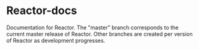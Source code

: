 # Reactor-docs
Documentation for Reactor. The "master" branch corresponds to the current master release of Reactor. Other branches are created per version of Reactor as development progresses.

